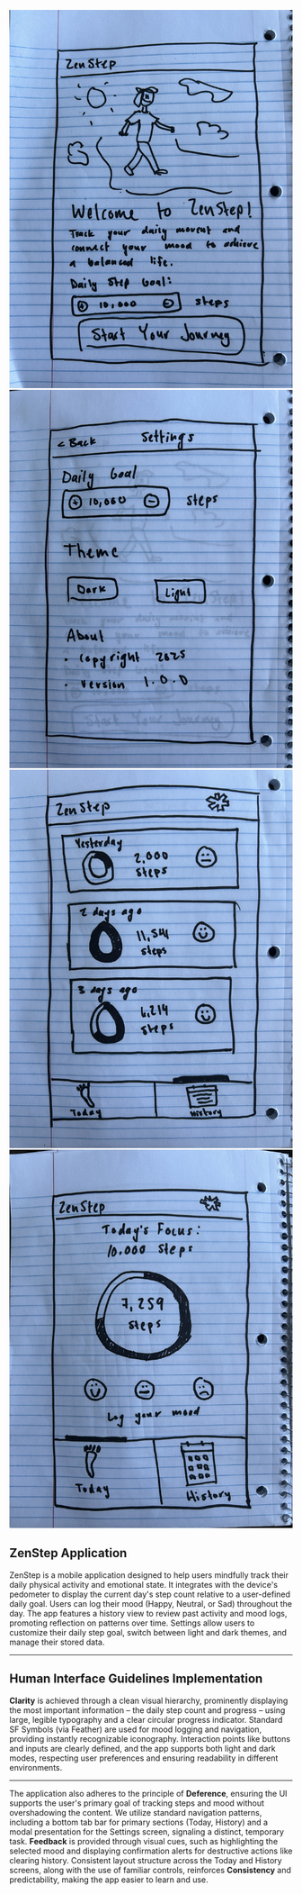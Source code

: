 ![wireframe1](./assets/images/pic1.JPG)
![wireframe2](./assets/images/pic2.JPG)
![wireframe3](./assets/images/pic3.JPG)
![wireframe4](./assets/images/pic4.JPG)

## ZenStep Application

ZenStep is a mobile application designed to help users mindfully track their daily physical activity and emotional state. It integrates with the device's pedometer to display the current day's step count relative to a user-defined daily goal. Users can log their mood (Happy, Neutral, or Sad) throughout the day. The app features a history view to review past activity and mood logs, promoting reflection on patterns over time. Settings allow users to customize their daily step goal, switch between light and dark themes, and manage their stored data.

---

## Human Interface Guidelines Implementation

 **Clarity** is achieved through a clean visual hierarchy, prominently displaying the most important information – the daily step count and progress – using large, legible typography and a clear circular progress indicator. Standard SF Symbols (via Feather) are used for mood logging and navigation, providing instantly recognizable iconography. Interaction points like buttons and inputs are clearly defined, and the app supports both light and dark modes, respecting user preferences and ensuring readability in different environments. 


---

The application also adheres to the principle of **Deference**, ensuring the UI supports the user's primary goal of tracking steps and mood without overshadowing the content. We utilize standard navigation patterns, including a bottom tab bar for primary sections (Today, History) and a modal presentation for the Settings screen, signaling a distinct, temporary task. **Feedback** is provided through visual cues, such as highlighting the selected mood and displaying confirmation alerts for destructive actions like clearing history. Consistent layout structure across the Today and History screens, along with the use of familiar controls, reinforces **Consistency** and predictability, making the app easier to learn and use. 
